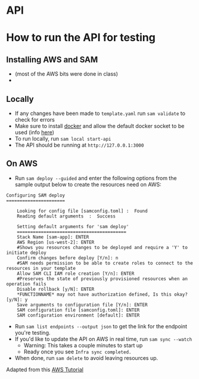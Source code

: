 # API
# How to run the API for testing
## Installing AWS and SAM
- (most of the AWS bits were done in class)
- 
## Locally
- If any changes have been made to `template.yaml` run `sam validate` to check for errors
- Make sure to install [docker](https://www.docker.com/get-started/) and allow the default docker socket to be used (info [here](https://stackoverflow.com/a/77926411))
- To run locally, run `sam local start-api`
- The API should be running at `http://127.0.0.1:3000`
## On AWS
- Run `sam deploy --guided` and enter the following options from the sample output below to create the resources need on AWS:
```
Configuring SAM deploy
======================

    Looking for config file [samconfig.toml] :  Found
    Reading default arguments  :  Success

    Setting default arguments for 'sam deploy'
    =========================================
    Stack Name [sam-app]: ENTER
    AWS Region [us-west-2]: ENTER
    #Shows you resources changes to be deployed and require a 'Y' to initiate deploy
    Confirm changes before deploy [Y/n]: n
    #SAM needs permission to be able to create roles to connect to the resources in your template
    Allow SAM CLI IAM role creation [Y/n]: ENTER
    #Preserves the state of previously provisioned resources when an operation fails
    Disable rollback [y/N]: ENTER
    *FUNCTIONNAME* may not have authorization defined, Is this okay? [y/N]: y
    Save arguments to configuration file [Y/n]: ENTER
    SAM configuration file [samconfig.toml]: ENTER
    SAM configuration environment [default]: ENTER
```
- Run `sam list endpoints --output json` to get the link for the endpoint you're testing.
- If you'd like to update the API on AWS in real time, run `sam sync --watch`
    - Warning: This takes a couple minutes to start up
    - Ready once you see `Infra sync completed.`
- When done, run `sam delete` to avoid leaving resources up.

Adapted from this [AWS Tutorial](https://docs.aws.amazon.com/serverless-application-model/latest/developerguide/serverless-getting-started-hello-world.html#serverless-getting-started-hello-world-delete)
